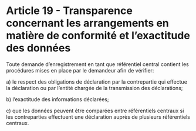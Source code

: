 # Article 19 - Transparence concernant les arrangements en matière de conformité et l’exactitude des données


Toute demande d’enregistrement en tant que référentiel central contient les procédures mises en place par le demandeur afin de vérifier:

a) le respect des obligations de déclaration par la contrepartie qui effectue la déclaration ou par l’entité chargée de la transmission des déclarations;

b) l’exactitude des informations déclarées;

c) que les données peuvent être comparées entre référentiels centraux si les contreparties effectuent une déclaration auprès de plusieurs référentiels centraux.
